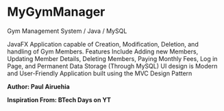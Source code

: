 # MyGymManager
Gym Management System / Java / MySQL

JavaFX Application capable of Creation, Modification, Deletion, and handling of Gym Members.
Features Include Adding new Members, Updating Member Details, Deleting Members, Paying Monthly Fees, Log in Page, and Permanent Data Storage (Through MySQL)
UI design is Modern and User-Friendly
Application built using the MVC Design Pattern

**Author: Paul Airuehia**

**Inspiration From: BTech Days on YT**
